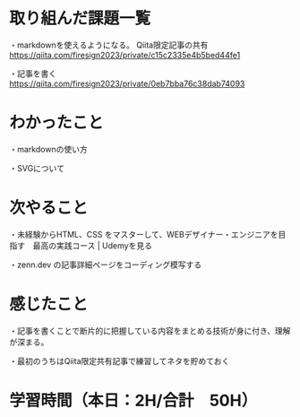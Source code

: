 # 取り組んだ課題一覧
・markdownを使えるようになる。
Qiita限定記事の共有
https://qiita.com/firesign2023/private/c15c2335e4b5bed44fe1

・記事を書く
https://qiita.com/firesign2023/private/0eb7bba76c38dab74093

# わかったこと
・markdownの使い方

・SVGについて

# 次やること
・未経験からHTML、CSS をマスターして、WEBデザイナー・エンジニアを目指す　最高の実践コース | Udemyを見る

・zenn.dev の記事詳細ページをコーディング模写する

# 感じたこと
・記事を書くことで断片的に把握している内容をまとめる技術が身に付き、理解が深まる。

・最初のうちはQiita限定共有記事で練習してネタを貯めておく

# 学習時間（本日：2H/合計　50H）
